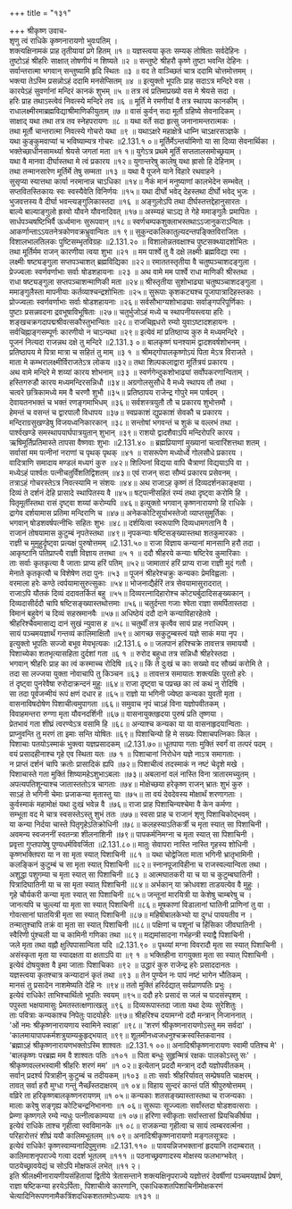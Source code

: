 +++
title = "१३१"

+++
श्रीकृष्ण उवाच-  
शृणु त्वं राधिके कृष्णनारायणो भुवःपतिम् ।  
शक्त्यक्षिनामकं प्राह तृतीयायां प्रगे हितम् ॥१ ॥
यज्ञस्त्वया कृतः सम्यक् तोषिताः सर्वदेहिनः ।  
तुष्टोऽहं श्रीहरिः साक्षात् तोषणीयं न शिष्यते ॥२ ॥
सन्तुष्टे श्रीहरौ कृष्णे तुष्टा भवन्ति देहिनः ।  
सर्वान्तरात्मा भगवान् सन्तुष्यामि हृदि स्थितः ॥३ ॥
वद ते वाञ्च्छितं चात्र ददामि चोत्तमोत्तमम् ।  
भक्त्या तेऽस्मि प्रसन्नोऽहं ददामि मनसेप्सितम् ॥४ ॥
इत्युक्तो भूपतिः प्राह सदाऽत्र मन्दिरे वस ।  
कारयेऽहं सुवर्णानां मन्दिरं कानकं शुभम् ॥५ ॥
तत्र त्वं प्रतिमाप्रख्यो वस मे श्रेयसे सदा ।  
हरिः प्राह तथाऽस्त्वेवं निवत्स्ये मन्दिरे तव ॥६ ॥
मूर्तिं मे रमणीयां वै तत्र स्थापय कानकीम् ।  
राधालक्ष्मीरमाब्रह्मविद्याश्रीमाणिकीयुताम् ॥७ ॥
वासं कुर्वन् सदा मूर्तौ ग्रहिष्ये सेवनादिकम् ।  
साक्षाद् यथा तथा तत्र तव स्नेहपरायणः ॥८ ॥
यथा वर्ते सदा हृत्सु जनानामन्तरात्मकः ।  
तथा मूर्तौ चान्तरात्मा निवत्स्ये गोचरो यथा ॥९ ॥
यथाऽक्षरे महाक्षेत्रे धाम्नि चाऽक्षरसञ्ज्ञके ।  
यथा कुङ्कुमवाप्यां च भविष्याम्यत्र गोचरः ॥2.131.१ ०॥
मूर्तिर्मेऽन्तर्यामिणो या सा दिव्या सेवनार्थिका ।  
भक्तेच्छाधीनसामर्थ्या श्रेयसे जगतां मता ॥१ १॥
युगेऽत्र प्रथमे मूर्तिं सप्ततालसमोच्छ्रयाम् ।  
यथा वै मानवा दीर्घास्तथा मे त्वं प्रकारय ॥१२॥
युगान्तरेषु कालेषु यथा ह्रासो हि देहिनाम् ।  
तथा तन्मानसारेण मूर्तिर्मे तेषु सम्मता ॥१३ ॥
यथा वै पूजने याने विहारे रथवाहने ।  
सुसृप्या स्यात्तथा कार्या नरमानान्न चाऽधिका ॥१४॥
नैकं मानं मनुष्याणां कालभेदेन सम्भवेत् ।  
सप्तवितस्तिकायः स्वः स्वस्यैवेति विनिर्णयः ॥१५॥
यथा दीर्घो भवेद् देहस्तथा दीर्घो भवेद् भुजः ।  
भुजवत्तस्य वै दीर्घा भवन्त्यङ्गुलिकास्तदा ॥१६ ॥
अङ्गुलोऽपि तथा दीर्घस्तत्तद्देहानुसारतः ।  
बाल्ये बाल्याङ्गुलो ह्रस्वो यौवने यौवनादिवत् ॥१७॥
अस्म्यहं चाऽद्य ते गेहे ममाङ्गुलैः प्रमापितः ।  
सार्धपञ्चषष्टिभिर्वै ऊर्ध्वमानः सुरूपवान् ॥१८॥
स्वर्णचम्पकशुक्लाभस्तथाऽऽजानुकराऽन्वितः ।  
आकर्णान्ताऽऽयतनेत्रकोणवक्रभ्रुवान्वितः ॥१ ९॥
सुकुन्दकलिकातुल्यदन्तपङ्क्तिविराजितः ।  
विशालभालतिलकः पुष्टिसम्भृतविग्रहः ॥2.131.२० ॥
विशालोन्नतवक्षाश्च पुष्टसक्थ्यादशोभितः ।  
तथा मूर्तिर्मम राजन् कारणीया त्वया शुभा ॥२१ ॥
मम पार्श्वे तु वै दक्षे लक्ष्मीः ब्रह्मविद्या रमा ।  
लक्ष्मीः षष्ट्यङ्गुला सप्तपञ्चाशत् ब्रह्मविद्यिका ॥२२॥
रमाततस्तृतीया वै चतुष्पञ्चाशदङ्गुला ।  
प्रेज्ज्वलाः स्वर्णवर्णाभाः सर्वाः षोडशहायनाः ॥२३ ॥
अथ वामे मम पार्श्वे राधा माणिकी श्रीस्तथा ।  
राधा षष्ट्यङ्गुला सप्तपञ्चाशन्माणिकी मता ॥२४॥
श्रीस्तृतीया सुशोभाढ्या चतुष्पञ्चाशदङ्गुला ।  
ममाङ्गुलैस्ता मापनीयाः कर्तव्याश्चन्द्रशोभिताः ॥२५॥
सुरूपाः कृशकट्यश्च पूजापात्रादिहस्तकाः ।  
प्रोज्ज्वलाः स्वर्णवर्णाभाः सर्वाः षोडशहायनाः ॥२६॥
सर्वसौभाग्यशोभाढ्याः सर्वाङ्गपरिपूर्णिकाः ।  
पुष्टाः प्रसन्नवदना द्रवभूषाविभूषिताः ॥२७॥
चतुर्भुजोऽहं मध्ये च स्थापनीयस्त्वया हरिः ।  
शङ्खचक्रगदापद्मश्रीवत्सकौस्तुभान्वितः ॥२८॥
राजचिह्नधरो रम्यो युवाऽष्टादशहायनः ।  
सर्वचिह्नाङ्गसम्पूर्णः कारणीयो न चाऽन्यथा ॥२९॥
इत्येवं मां प्रतिष्ठाप्य कुरु मे मध्यमन्दिरे ।  
पूजनं नित्यदा राजन्नथ दक्षे तु मन्दिरे ॥2.131.३ ०॥
बालकृष्णं घनश्यामं द्वादशवर्षशोभनम् ।  
प्रतिष्ठापय मे पित्रा मात्रा च सहितं तु माम् ॥३ १ ॥
श्रीमद्गोपालकृष्णोऽयं पिता मेऽत्र विराजते ।  
माता मे कम्भरालक्ष्मीर्विराजतेऽत्र लोकय ॥३२॥
तथा शिल्पकलाद्वारा मूर्तित्रयं प्रकारय ।  
अथ वामे मन्दिरे मे शय्यां कारय शोभनाम् ॥३३ ॥
स्वर्णगेन्दुकशोभाढ्यां सर्वोपकरणान्विताम् ।  
हस्तिगरुडौ कारय मध्यमन्दिरसन्निधौ ॥३४॥
अग्रगोलसुसौधे वै मध्ये स्थापय तौ तथा ।  
चत्वरे छत्रिकामध्ये मम वै चरणौ शुभौ ॥३५॥
प्रतिष्ठापय राजेन्द्र गोपुरे मम पार्षदम् ।  
देवायतनभक्तं च भक्तं रणङ्गमाभिधम् ॥३६॥
सर्वशस्त्रयुतौ तौ च प्रकारय शुभोत्तमौ ।  
हेमन्तं च वसन्तं च द्वारपालौ विधापय ॥३७॥
स्वप्रकाशं द्युप्रकाशं सेवकौ च प्रकारय ।  
मन्दिराग्रसुखण्डेषु विजयध्वनिकारकान् ॥३८॥
सन्तोषां भगवन्तं च शुकं च वल्लभं तथा ।  
पार्श्वखण्डे समस्थापयार्घपात्रयुतान् शुभान् ॥३९॥
राशयो द्वादशैवाऽपि मन्दिरोपरि कारय ।  
ऋषिमूर्तिप्रतिमास्ते तापसा वैष्णवाः शुभाः ॥2.131.४० ॥
ब्रह्मप्रियाणां मुख्यानां चत्वारिंशत्तथा शतम् ।  
सर्वासां मम पत्नीनां नराणां च पृथक् पृथक् ॥४१ ॥
रासरूपेण मध्योर्ध्वे गोलसौधे प्रकारय ।  
वादित्राणि समादाय मण्डलं मध्यगं कुरु ॥४२॥
शिल्पिनां विद्यया वापि चैत्राणां विद्ययाऽपि वा ।  
मध्येऽहं पार्श्वतः पत्नीचतुर्विंशतिद्विशतम् ॥४३॥
एवं राजन् सदा सौम्यं प्रकारय प्रसेवनम् ।  
तत्राऽहं गोचरस्तेऽत्र निवत्स्यामि न संशयः ॥४४॥
अथ राजाऽह कृष्णं तं दिव्यदर्शनकाङ्क्षया ।  
दिव्यं ते दर्शनं देहि प्रासादे स्थापितस्य वै ॥४५॥
षट्पत्नीसहितं रम्यं तथा दृष्ट्वा करोमि हि ।  
पितृमूर्तींस्तथा रासं दृष्ट्वा शय्यां करोम्यपि ॥४६॥
इत्युक्तो भगवान् कृष्णनारायणो हि राधिके ।  
द्रागेव दर्शयामास प्रतिमा मन्दिराणि च ॥४७॥
अनेककोटिसूर्याभस्तेजो व्याप्तसुमूर्तिकः ।  
भगवान् षोडशवर्षपत्नीभिः सहितः शुभः ॥४८॥
दर्शयित्वा स्वरूपाणि दिव्यधामगतानि वै ।  
राजानं तोषयामास कुटुम्बं नृपतेस्तथा ॥४९॥
नृपकन्याः षष्टिसङ्ख्यास्तथा शतकुमारकाः ।  
राज्ञी च मुमुहुर्दृष्ट्वा प्रत्यक्षं पुरुषोत्तमम् ॥2.131.५०॥
राजा विज्ञाय कन्यानां मानसानि हरौ तदा ।  
आकृष्टानि पतिप्राप्त्यै राज्ञी विज्ञाय तत्तथा ॥५ १ ॥
ददौ श्रीहरये कन्याः षष्टिरेव कुमारिकाः ।  
ताः सर्वाः कृतकृत्या वै जाताः प्राप्य हरिं पतिम् ॥५२॥
जामातारं हरिं प्राप्य राजा राज्ञी मुदं गतौ ।  
मेनाते कृतकृत्यौ च विशेषेण तदा पुनः ॥५३ ॥
पूजनं श्रीहरेश्चक्रुः कन्यकाः प्रेमविह्वलाः ।  
वरमाला हरेः कण्ठे त्वर्पयामासुरुत्सुकाः ॥५४॥
भोजनाद्यैर्हरिं तत्र सेवयामासुरादरात् ।  
राजाऽपि यौतकं दिव्यं ददावतर्कितं बहु ॥५५॥
दिव्यरत्नादिहारोश्च कोट्यर्बुदादिसङ्ख्यकान् ।  
दिव्यदासीर्ददौ चापि षष्टिसङ्ख्यास्तथोत्तमाः ॥५६॥
चतुर्दन्ता गजाः श्वेता राज्ञा समर्पितास्तदा ।  
विमानं बहुवेगं च दिव्यं सहस्रमानवैः ॥५७॥
अधिष्ठेयं ददौ दाने कन्याविहारहेतवे ।  
श्रीहरिश्चैवमासाद्य दानं सुखं न्युवास ह ॥५८॥
चतुर्थीं तत्र कृत्वैव सायं प्राह नराधिपम् ।  
सायं पञ्चमयज्ञार्थं गन्तव्यं कालिमाक्षितौ ॥५९॥
आगच्छ सकुटुम्बस्त्वं यज्ञे साकं मया नृप ।  
इत्युक्तो भूपतिः सज्जो बभूव मेयभृत्यकः ॥2.131.६ ०॥
जलपानं हरिश्चक्रे तावत्तत्र समाययौ ।  
पिशाच्येका शतभृत्यासहिता दुर्दशां गता ॥६ १ ॥
रुरोद बहुधा तत्र सन्निधौ श्रीहरेस्तदा ।  
भगवान् श्रीहरिः प्राह का त्वं कस्माच्च रोदिषि ॥६२॥
किं ते दुःखं च काः सख्यो वद सौख्यं करोमि ते ।  
तदा सा लज्जया युक्ता नोवाचापि तु किञ्चन ॥६३ ॥
तावत्तत्र समायातः शक्त्यक्षिः पुरतो हरेः ।  
तं दृष्ट्वा पुनरेवैषा रुरोदाक्रन्दनं मुहुः ॥६४॥
राजा दृष्ट्वा च पप्रच्छ का त्वं कथं नु रोदिषि ।  
सा तदा पूर्वजन्मीयं रूपं क्षणं दधार ह ॥६५॥
राज्ञो या भगिनी ज्येष्ठा कन्यका युवती मृता ।  
वासनाविषदोषेण पिशाचीत्वमुपागता ॥६६॥
समुवाच नृपं चाऽहं विना यज्ञोपवीतकम् ।  
विवाहमन्तरा रुग्णा मृता यौवनदर्शिनी ॥६७॥
वासनायुक्तहृदया पुरुषं प्रति तृष्णया ।  
प्रेतभावं गता शीघ्रं त्वरण्येऽत्र वसामि हि ॥६८॥
अन्याश्च कन्यका या या वासनाहृदयान्विताः ।  
प्राप्नुवन्ति तु मरणं ता इमाः सन्ति योषितः ॥६९॥
पिशाचिन्यो हि मे सख्यः पिशाचपत्निकाः किल ।  
पिशाचाः पतयोऽस्माकं भुक्त्वा यज्ञप्रसादकम् ॥2.131.७०॥
धूतपापा गताः मुक्तिं स्वर्गं वा तत्परं पदम् ।  
वयं प्रसादहीनाश्च गृहे एव स्थिता यतः ॥७ १ ॥
पिशाचानां निरोधेन यज्ञे नाऽत्र समागताः ।  
न प्राप्तं दर्शनं चापि क्रतोः प्रासादिकं ह्यपि ॥७२॥
पिशाचीत्वं तदस्माकं न नष्टं चेदृशे मखे ।  
पिशाचास्ते गता मुक्तिं शिष्यामहेऽशुभाऽबलाः ॥७३॥
अबलानां वलं नास्ति विना त्रातारमच्युतम् ।  
अपत्यपतिशून्याश्च जातास्ततोऽत्र चागताः ॥७४॥
मोक्षेच्छया हरेकृष्ण राजन् भ्रातः शुभं कुरु ।  
साऽहं ते भगिनी चेमाः प्रजाकन्या मृतास्तु याः ॥७५॥
ता वयं देवदेवस्य मोक्षार्थं शरणागताः ।  
कुर्वस्माकं महामोक्षं यथा दुःखं भवेन्न वै ॥७६॥
राजा प्राह पिशाचिन्यश्चेमा वै केन कर्मणा ।  
सम्भूता वद मे चात्र स्वसस्तेऽस्तु शुभं ततः ॥७७॥
स्वसा प्राह च राजानं शृणु पिशाचिकोद्भवम् ।  
या कन्या निर्दया चास्ते पितृगृहेऽतिक्रोधिनी ॥७८॥
कलहस्याऽतिकर्त्री च मृता स्यात् सा पिशाचिनी ।  
अवमन्य स्वजननीं स्वतन्त्रा शीलनाशिनी ॥७९॥
पापकर्मनिमग्ना च मृता स्यात् सा पिशाचिनी ।  
प्रवृत्ता गुप्तपापेषु पुण्यधर्मविवर्जिता ॥2.131.८०॥
मातुः सेवापरा नास्ति नास्ति गृहस्य शोधिनी ।  
कृष्णभक्तिपरा या न सा मृता स्यात् पिशाचिनी ॥८१ ॥
यथा चोद्वेजिता माता भगिनी भ्रातृभामिनी ।  
कलङ्किनं कुटुम्बं च सा मृता स्यात् पिशाचिनी ॥८२॥
स्नानपूजाविहीना च राजस्वल्यान्विता तथा ।  
अशुद्धा पशुगम्या च मृता स्यात् सा पिशाचिनी ॥८३ ॥
आत्मघातकरी या च या च कुटुम्बघातिनी ।  
पित्रादिघातिनी या च सा मृता स्यात् पिशाचिनी ॥८४॥
अर्भकान् या क्रोधवशा ताडयत्येव वै मुहुः ।  
गृहे चौर्यकरी कन्या मृता स्यात् सा पिशाचिनी ॥८५॥
जन्तूनां मारयित्री या केशेषु चाम्बरेषु च ।  
जानत्यपि च चुल्ल्यां या मृता सा स्यात् पिशाचिनी ॥८६॥
मूषकाणां विडालानां घातिनी प्राणिनां तु वा ।  
गोवत्सानां घातयित्री मृता सा स्यात् पिशाचिनी ॥८७॥
महिषीबालकेभ्यो या दुग्धं पाययतीव न ।  
तन्मातुश्चापि तक्रं वा मृता सा स्यात् पिशाचिनी ॥८८॥
पक्षिणां च पशूनां च हिंसिका जीवघातिनी ।  
स्वैरिणी पुंश्चली या च कामिनी गणिका तथा ॥८९॥
मद्यमांसादना गर्भहन्त्री स्याद्वै पिशाचिनी ।  
जले मृता तथा वह्नौ क्षुत्पिपासान्विता यदि ॥2.131.९० ॥
पृथ्व्यां मग्ना विवरादौ मृता सा स्यात् पिशाचिनी ।  
असंस्कृता मृता या स्यादक्षता वा क्षताऽपि वा ॥९ १ ॥
भक्तिहीना रागयुक्ता मृता सा स्यात् पिशाचिनी ।  
इत्येवं दोषयुक्ता वै इमा जाताः पिशाचिकाः ॥९२ ॥
उद्धारं कुरु राजेन्द्र हरेः प्रसाददानतः ।  
यज्ञस्त्वया कृतश्चात्र कन्यादानं कृतं तथा ॥९३ ॥
तेन पुण्येन नः पापं नष्टं भागेन भौतिकम् ।  
मानसं तु प्रसादेन नाशमेष्यति देहि नः ॥९४॥
ततो मुक्तिं हरिर्दद्यात् सर्वप्राणपतिः प्रभुः ।  
इत्येवं राधिके! ताभिश्चार्थितो भूपतिः स्वयम् ॥९५॥
ददौ हरेः प्रसादं स जलं च पादसंस्पृशम् ।  
पपुस्ता भक्षयामासुः प्रेमतस्तत्क्षणात्खलु ॥९६ ॥
दिव्यरूपास्तदा जाता यथा देव्यः सुरेशितुः ।  
ताः पवित्राः कन्यकाश्च निपेतुः पादयोर्हरेः ॥९७॥
श्रीहरिश्च दयामग्नो ददौ मन्त्रान् निजाननात् ।  
'ओं नमः श्रीकृष्णनारायणाय स्वामिने स्वाहा' ॥९८॥
'शरणं श्रीकृष्णनारायणोऽस्तु मम सर्वदा' ।  
'कालमायापापकर्मशत्रुयाम्यकुहृद्भयात् ॥९९॥
शूलमीनध्वजधनुश्चक्रस्वस्तिकवानव ।  
'ब्रह्माऽहं श्रीकृष्णनारायणभक्तोऽस्मि शाश्वतः ॥2.131.१ ००॥
अनादिश्रीकृष्णनारायणः स्वामी पतिश्च मे' ।  
'बालकृष्णः परब्रह्म मम वै शाश्वतः पतिः ॥१०१ ॥
पिता बन्धुः सुहृन्मित्रं रक्षकः पालकोऽस्तु सः' ।  
श्रीकृष्णवल्लभस्वामी श्रीहरिः शरणं मम' ॥१ ०२॥
इत्येतान् प्रददौ मन्त्रान् ददौ यज्ञोपवीतकम् ।  
सर्वान् प्रदर्श्य पित्राहीन् कुटुम्बं च तदीयकम् ॥१०३ ॥
ताः सर्वाः श्रीहरिर्यावत् सम्प्रेषयति चाक्षरम् ।  
तावत् सर्वा हरौ मुग्धा गन्तुं नैच्छँस्तदाक्षरम् ॥१ ०४॥
विहाय सुन्दरं कान्तं पतिं श्रीपुरुषोत्तमम् ।  
वव्रिरे ता हरिकृष्णबालकृष्णनरायणम् ॥१ ०५॥
कन्यकाः शतसङ्ख्यास्तास्तथा च राजन्यकाः ।  
मालाः करेषु सङ्गृह्य कोटिचन्द्रनिभाननाः ॥१ ०६॥
सुरूपाः सूज्ज्वलाः सर्वांस्तदा षोडशवत्सराः ।  
प्रेम्णा कृष्णगले रम्ये न्यधुः पत्नीत्वकाम्यया ॥१ ०७॥
हरिणा स्वीकृताः सर्वास्तासां प्रियचिकीर्षया ।  
इत्येवं राधिके ताश्च गृहीत्वा स्वविमानके ॥१ ०८॥
राजकन्या गृहीत्वा च सायं त्वम्बरवर्त्मना ।  
परिहारोत्तरं शीघ्रं ययौ कालिमभूतलम् ॥१ ०९॥
अनादिश्रीकृष्णनारायणो मङ्गलसूत्रदः ।  
इत्येवं राधिके! कृष्णस्वाम्यनादिपुमुत्तमः ॥2.131.११० ॥
पावयन्निजभक्तानां हृदयानि तदाम्बरात् ।  
कालिमाशनृपराज्ये गत्वा ददर्श भूतलम् ॥१११ ॥
पठनाच्छ्रवणादस्य मोक्षस्य फलभाग्भवेत् ।  
पाठयेच्छ्रावयेद्यं च सोऽपि मोक्षफलं लभेत् ॥११ २।  
इति श्रीलक्ष्मीनारायणीयसंहितायां द्वितीये त्रेतासन्ताने शक्त्यक्षिनृपराज्ये यज्ञोत्तरं देवर्षीणां पञ्चमयज्ञार्थं प्रेषणं, राज्ञा षष्टिकन्या हरयेऽर्पिताः, पिशाचीत्वे कारणानि, एकाधिकशतपिशाचिनीमोक्षकरणं चेत्यादिनिरूपणनामैकत्रिंशदधिकशततमोऽध्यायः ॥१३१ ॥
    
